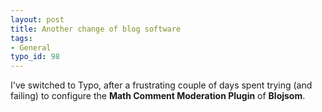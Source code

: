 ```yaml
---
layout: post
title: Another change of blog software
tags:
- General
typo_id: 98
---
```

I've switched to Typo, after a frustrating couple of days spent trying (and failing) to configure the __Math Comment Moderation Plugin__ of __Blojsom__.
